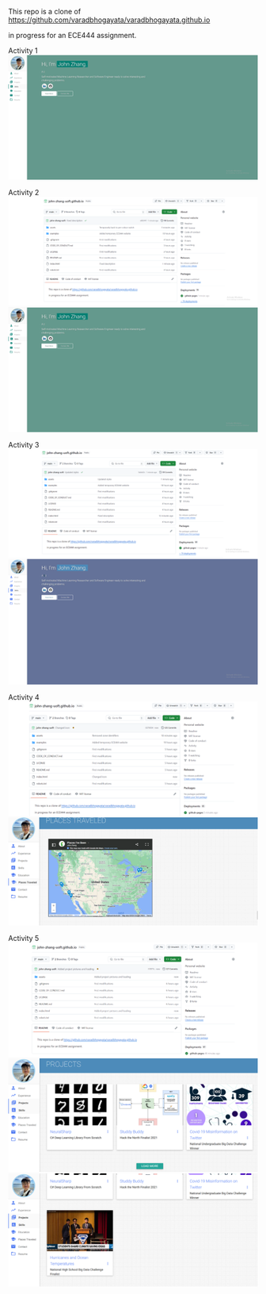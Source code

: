 This repo is a clone of
https://github.com/varadbhogayata/varadbhogayata.github.io

in progress for an ECE444 assignment.

Activity 1
![Readme](https://github.com/john-zhang-uoft/john-zhang-uoft.github.io/blob/main/assets/img/Added_Info.png)

Activity 2
![Info_github](https://github.com/john-zhang-uoft/john-zhang-uoft.github.io/blob/main/assets/img/Added_Info_Github.png)
![Info_homepage](https://github.com/john-zhang-uoft/john-zhang-uoft.github.io/blob/main/assets/img/Added_Info.png)

Activity 3
![Color_github](https://github.com/john-zhang-uoft/john-zhang-uoft.github.io/blob/main/assets/img/Changed_Colour_Github.png)
![Color_homepage](https://github.com/john-zhang-uoft/john-zhang-uoft.github.io/blob/main/assets/img/Changed_Colour.png)

Activity 4
![Map_github](https://github.com/john-zhang-uoft/john-zhang-uoft.github.io/blob/main/assets/img/Added_Map_Github.png)
![Map_homepage](https://github.com/john-zhang-uoft/john-zhang-uoft.github.io/blob/main/assets/img/Added_Map.png)

Activity 5
![JS_github](https://github.com/john-zhang-uoft/john-zhang-uoft.github.io/blob/main/assets/img/Added_Javascript.png)
![JS_page](https://github.com/john-zhang-uoft/john-zhang-uoft.github.io/blob/main/assets/img/Added_Javascript_1.png)
![JS_page](https://github.com/john-zhang-uoft/john-zhang-uoft.github.io/blob/main/assets/img/Added_Javascript_2.png)
